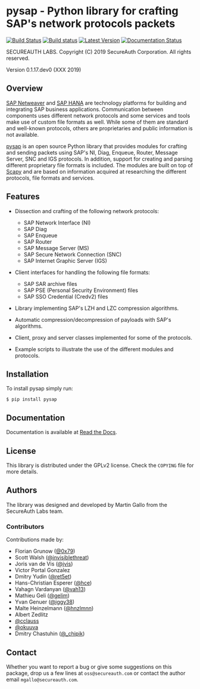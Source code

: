 pysap - Python library for crafting SAP's network protocols packets
===================================================================

[![Build Status](https://travis-ci.org/SecureAuthCorp/pysap.svg?branch=master)](https://travis-ci.org/SecureAuthCorp/pysap)
[![Build status](https://ci.appveyor.com/api/projects/status/189ohb2wsqjwgkbw?svg=true)](https://ci.appveyor.com/project/CoreSecurity/pysap)
[![Latest Version](https://img.shields.io/pypi/v/pysap.svg)](https://pypi.python.org/pypi/pysap/)
[![Documentation Status](http://readthedocs.org/projects/pysap/badge/?version=latest)](http://pysap.readthedocs.io/en/latest/?badge=latest)

SECUREAUTH LABS. Copyright (C) 2019 SecureAuth Corporation. All rights reserved.

Version 0.1.17.dev0 (XXX 2019)


Overview
--------

[SAP Netweaver](https://www.sap.com/platform/netweaver/index.epx) and
[SAP HANA](https://www.sap.com/products/hana.html) are technology platforms for
building and integrating SAP business applications. Communication between components
uses different network protocols and some services and tools make use of custom file
formats as well. While some of them are standard and well-known protocols, others
are proprietaries and public information is not available.

[pysap](https://www.secureauth.com/labs/open-source-tools/pysap)
is an open source Python library that provides modules for crafting and sending packets
using SAP's NI, Diag, Enqueue, Router, Message Server, SNC and IGS protocols. In addition,
support for creating and parsing different proprietary file formats is included. The
modules are built on top of [Scapy](https://scapy.net/) and are
based on information acquired at researching the different protocols, file formats
and services.


Features
--------

* Dissection and crafting of the following network protocols:

    * SAP Network Interface (NI)
    * SAP Diag
    * SAP Enqueue
    * SAP Router
    * SAP Message Server (MS)
    * SAP Secure Network Connection (SNC)
    * SAP Internet Graphic Server (IGS)

* Client interfaces for handling the following file formats:

    * SAP SAR archive files
    * SAP PSE (Personal Security Environment) files
    * SAP SSO Credential (Credv2) files

* Library implementing SAP's LZH and LZC compression algorithms.

* Automatic compression/decompression of payloads with SAP's algorithms.

* Client, proxy and server classes implemented for some of the protocols.

* Example scripts to illustrate the use of the different modules and protocols.


Installation
------------

To install pysap simply run:

    $ pip install pysap


Documentation
-------------

Documentation is available at [Read the Docs](https://pysap.readthedocs.io/en/latest/).


License
-------

This library is distributed under the GPLv2 license. Check the `COPYING` file for
more details.


Authors
-------

The library was designed and developed by Martin Gallo from the SecureAuth Labs team.

### Contributors ###

Contributions made by:

  * Florian Grunow ([@0x79](https://twitter.com/0x79))
  * Scott Walsh ([@invisiblethreat](https://github.com/invisiblethreat))
  * Joris van de Vis ([@jvis](https://twitter.com/jvis))
  * Victor Portal Gonzalez
  * Dmitry Yudin ([@ret5et](https://github.com/ret5et))
  * Hans-Christian Esperer ([@hce](https://github.com/hce))
  * Vahagn Vardanyan ([@vah13](https://github.com/vah13))
  * Mathieu Geli ([@gelim](https://github.com/gelim))
  * Yvan Genuer ([@iggy38](https://github.com/iggy38))
  * Malte Heinzelmann ([@hnzlmnn](https://github.com/hnzlmnn))
  * Albert Zedlitz
  * [@cclauss](https://github.com/cclauss)
  * [@okuuva](https://github.com/okuuva)
  * Dmitry Chastuhin ([@_chipik](https://twitter.com/_chipik))


Contact
-------

Whether you want to report a bug or give some suggestions on this package, drop
us a few lines at `oss@secureauth.com` or contact the author email
`mgallo@secureauth.com`.
